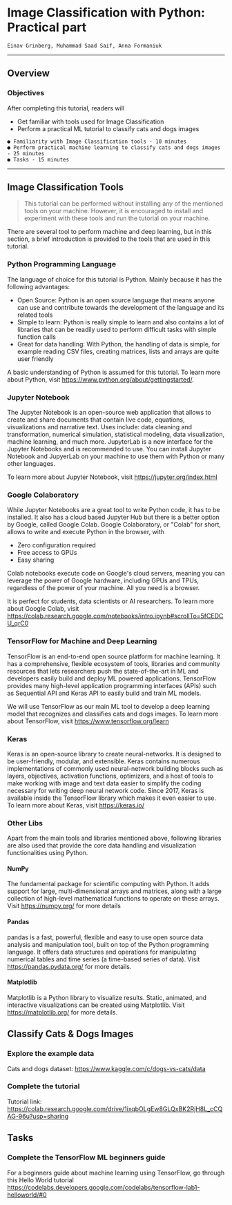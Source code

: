 # Image Classification with Python: Practical part

```
Einav Grinberg, Muhammad Saad Saif, Anna Formaniuk
```

---

## Overview

### Objectives

After completing this tutorial, readers will

- Get familiar with tools used for Image Classification
- Perform a practical ML tutorial to classify cats and dogs images

```
● Familiarity with Image Classification tools - 10 minutes
● Perform practical machine learning to classify cats and dogs images - 25 minutes
● Tasks - 15 minutes 
```
---

## Image Classification Tools

> This tutorial can be performed without installing any of the mentioned tools on your machine. However, it is encouraged to install and experiment with these tools and run the tutorial on your machine.

There are several tool to perform machine and deep learning, but in this section, a brief introduction is provided to the tools that are used in this tutorial.

### Python Programming Language
The language of choice for this tutorial is Python. Mainly because it has the following advantages:

- Open Source: Python is an open source language that means anyone can use and contribute towards the development of the language and its related tools
- Simple to learn: Python is really simple to learn and also contains a lot of libraries that can be readily used to perform difficult tasks with simple function calls 
- Great for data handling: With Python, the handling of data is simple, for example reading CSV files, creating matrices, lists and arrays are quite user friendly

A basic understanding of Python is assumed for this tutorial. To learn more about Python, visit https://www.python.org/about/gettingstarted/. 

### Jupyter Notebook
The Jupyter Notebook is an open-source web application that allows to create and share documents that contain live code, equations, visualizations and narrative text. 
Uses include: data cleaning and transformation, numerical simulation, statistical modeling, data visualization, machine learning, and much more.
JupyterLab is a new interface for the Jupyter Notebooks and is recommended to use. You can install Jupyter Notebook and JupyerLab on your machine to use them with Python or many other languages.

To learn more about Jupyter Notebook, visit https://jupyter.org/index.html

### Google Colaboratory
While Jupyter Notebooks are a great tool to write Python code, it has to be installed. It also has a cloud based Jupyter Hub but there is a better option by Google, called Google Colab.
Google Colaboratory, or "Colab" for short, allows to write and execute Python in the browser, with

- Zero configuration required
- Free access to GPUs
- Easy sharing

Colab notebooks execute code on Google's cloud servers, meaning you can leverage the power of Google hardware, including GPUs and TPUs, regardless of the power of your machine. All you need is a browser. 

It is perfect for students, data scientists or AI researchers. To learn more about Google Colab, visit https://colab.research.google.com/notebooks/intro.ipynb#scrollTo=5fCEDCU_qrC0


### TensorFlow for Machine and Deep Learning

TensorFlow is an end-to-end open source platform for machine learning. It has a comprehensive, flexible ecosystem of tools, libraries and community resources that lets researchers push the state-of-the-art in ML and developers easily build and deploy ML powered applications.
TensorFlow provides many high-level application programming interfaces (APIs) such as Sequential API and Keras API to easily build and train ML models. 

We will use TensorFlow as our main ML tool to develop a deep learning model that recognizes and classifies cats and dogs images. To learn more about TensorFlow, visit https://www.tensorflow.org/learn

### Keras
Keras is an open-source library to create neural-networks. It is designed to be user-friendly, modular, and extensible. Keras contains numerous implementations of commonly used neural-network building blocks such as layers, objectives, activation functions, optimizers, and a host of tools to make working with image and text data easier to simplify the coding necessary for writing deep neural network code.
Since 2017, Keras is available inside the TensorFlow library which makes it even easier to use. To learn more about Keras, visit https://keras.io/

### Other Libs 

Apart from the main tools and libraries mentioned above, following libraries are also used that provide the core data handling and visualization functionalities using Python.

#### NumPy
The fundamental package for scientific computing with Python. It adds support for large, multi-dimensional arrays and matrices, along with a large collection of high-level mathematical functions to operate on these arrays. Visit https://numpy.org/ for more details

#### Pandas
pandas is a fast, powerful, flexible and easy to use open source data analysis and manipulation tool,
built on top of the Python programming language. It offers data structures and operations for manipulating numerical tables and time series (a time-based series of data). Visit https://pandas.pydata.org/ for more details.

#### Matplotlib
Matplotlib is a Python library to visualize results. Static, animated, and interactive visualizations can be created using Matplotlib.
Visit https://matplotlib.org/ for more details.

## Classify Cats & Dogs Images

### Explore the example data

Cats and dogs dataset: https://www.kaggle.com/c/dogs-vs-cats/data

### Complete the tutorial

Tutorial link: https://colab.research.google.com/drive/1ixqbOLgEw8GLQxBK2RjH8L_cCQAG-96u?usp=sharing

## Tasks

### Complete the TensorFlow ML beginners guide
For a beginners guide about machine learning using TensorFlow, go through this Hello World tutorial https://codelabs.developers.google.com/codelabs/tensorflow-lab1-helloworld/#0
